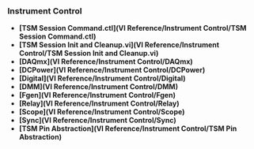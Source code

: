 ### Instrument Control
- **[TSM Session Command.ctl](VI Reference/Instrument Control/TSM Session Command.ctl)**
- **[TSM Session Init and Cleanup.vi](VI Reference/Instrument Control/TSM Session Init and Cleanup.vi)**
- **[DAQmx](VI Reference/Instrument Control/DAQmx)**
- **[DCPower](VI Reference/Instrument Control/DCPower)**
- **[Digital](VI Reference/Instrument Control/Digital)**
- **[DMM](VI Reference/Instrument Control/DMM)**
- **[Fgen](VI Reference/Instrument Control/Fgen)**
- **[Relay](VI Reference/Instrument Control/Relay)**
- **[Scope](VI Reference/Instrument Control/Scope)**
- **[Sync](VI Reference/Instrument Control/Sync)**
- **[TSM Pin Abstraction](VI Reference/Instrument Control/TSM Pin Abstraction)**
